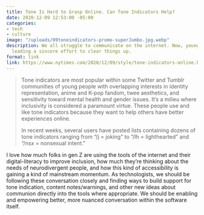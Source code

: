 ```yaml
---
title: Tone Is Hard to Grasp Online. Can Tone Indicators Help?
date: 2020-12-09 12:53:00 -05:00
categories:
- tech
- culture
image: "/uploads/09toneindicators-promo-superJumbo.jpg.webp"
description: We all struggle to communicate on the internet. Now, young people are
  leading a sincere effort to clear things up.
format: link
link: https://www.nytimes.com/2020/12/09/style/tone-indicators-online.html
---
```


> Tone indicators are most popular within some Twitter and Tumblr communities of young people with overlapping interests in identity representation, anime and K-pop fandom, twee aesthetics, and sensitivity toward mental health and gender issues. It’s a milieu where inclusivity is considered a paramount virtue. These people use and like tone indicators because they want to help others have better experiences online.
> 
> In recent weeks, several users have posted lists containing dozens of tone indicators ranging from “/j = joking” to “/lh = lighthearted” and “/nsx = nonsexual intent.”


I love how much folks in gen Z are using the tools of the internet and their digital-literacy to improve inclusion, how much they’re thinking about the needs of neurodivergent people, and how this kind of accessibility is gaining a kind of mainstream momentum. As technologists, we should be following these conversation closely and finding ways to build support for tone indication, content notes/warnings, and other new ideas about communion directly into the tools where appropriate. We should be enabling and empowering better, more nuanced conversation within the software itself.